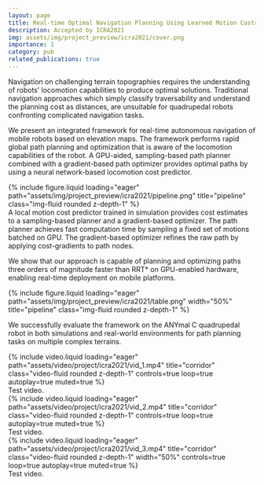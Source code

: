 ```yaml
---
layout: page
title: Real-time Optimal Navigation Planning Using Learned Motion Costs
description: Accepted by ICRA2021
img: assets/img/project_preview/icra2021/cover.png
importance: 1
category: pub
related_publications: true
---
```


Navigation on challenging terrain topographies requires the understanding of robots’ locomotion capabilities to produce optimal solutions.
Traditional navigation approaches which simply classify traversability and understand the planning cost as distances, are unsuitable for quadrupedal robots confronting complicated navigation tasks.

We present an integrated framework for real-time autonomous navigation of mobile robots based on elevation maps. 
The framework performs rapid global path planning and optimization that is aware of the locomotion capabilities of the robot. 
A GPU-aided, sampling-based path planner combined with a gradient-based path optimizer provides optimal paths by using a neural network-based locomotion cost predictor. 

<div class="row">
    <div class="col-sm mt-3 mt-md-0">
        {% include figure.liquid loading="eager" path="assets/img/project_preview/icra2021/pipeline.png" title="pipeline" class="img-fluid rounded z-depth-1" %}
    </div>
</div>
<div class="caption">
    A local motion cost predictor trained in simulation provides cost estimates to a sampling-based planner and a gradient-based optimizer. 
    The path planner achieves fast computation time by sampling a fixed set of motions batched on GPU. 
    The gradient-based optimizer refines the raw path by applying cost-gradients to path nodes.
</div>

We show that our approach is capable of planning and optimizing paths three orders of magnitude faster than RRT* on GPU-enabled hardware, enabling real-time deployment on mobile platforms.

<div class="row">
    <div class="col-sm mt-3 mt-md-0">
        {% include figure.liquid loading="eager" path="assets/img/project_preview/icra2021/table.png" width="50%" title="pipeline" class="img-fluid rounded z-depth-1" %}
    </div>
</div>

We successfully evaluate the framework on the ANYmal C quadrupedal robot in both simulations and real-world environments for path planning tasks on multiple complex terrains.

<div class="row">
    <div class="col-sm mt-3 mt-md-0">
        {% include video.liquid loading="eager" path="assets/video/project/icra2021/vid_1.mp4" title="corridor" class="video-fluid rounded z-depth-1" controls=true loop=true autoplay=true muted=true %}
    </div>
</div>
<div class="caption">
    Test video.
</div>

<div class="row">
    <div class="col-sm mt-3 mt-md-0">
        {% include video.liquid loading="eager" path="assets/video/project/icra2021/vid_2.mp4" title="corridor" class="video-fluid rounded z-depth-1" controls=true loop=true autoplay=true muted=true %}
    </div>
</div>
<div class="caption">
    Test video.
</div>

<div class="row justify-content-sm-center">
    <div class="col-sm mt-3 mt-md-0">
        {% include video.liquid loading="eager" path="assets/video/project/icra2021/vid_3.mp4" title="corridor" class="video-fluid rounded z-depth-1" width="50%" controls=true loop=true autoplay=true muted=true %}
    </div>
</div>
<div class="caption">
    Test video.
</div>
